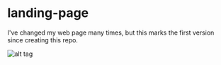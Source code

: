 # landing-page

I've changed my web page many times, but this marks the first version since creating this repo.

![alt tag](http://i.imgur.com/N42TDqm.png)
